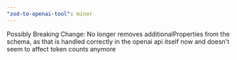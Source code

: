 ```yaml
---
"zod-to-openai-tool": minor
---
```


Possibly Breaking Change: No longer removes additionalProperties from the schema, as that is handled correctly in the openai api itself now and doesn't seem to affect token counts anymore
